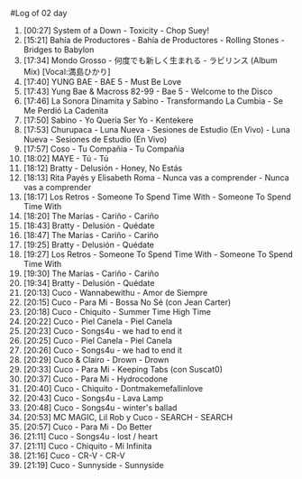 #Log of 02 day

1. [00:27] System of a Down - Toxicity - Chop Suey!
1. [15:21] Bahía de Productores - Bahía de Productores - Rolling Stones - Bridges to Babylon
1. [17:34] Mondo Grosso - 何度でも新しく生まれる - ラビリンス (Album Mix) [Vocal:満島ひかり]
1. [17:40] YUNG BAE - BAE 5 - Must Be Love
1. [17:43] Yung Bae & Macross 82-99 - Bae 5 - Welcome to the Disco
1. [17:46] La Sonora Dinamita y Sabino - Transformando La Cumbia - Se Me Perdió La Cadenita
1. [17:50] Sabino - Yo Quería Ser Yo - Kentekere
1. [17:53] Churupaca - Luna Nueva - Sesiones de Estudio (En Vivo) - Luna Nueva - Sesiones de Estudio (En Vivo)
1. [17:57] Coso - Tu Compañia - Tu Compañia
1. [18:02] MAYE - Tú - Tú
1. [18:12] Bratty - Delusión - Honey, No Estás
1. [18:13] Rita Payés y Elisabeth Roma - Nunca vas a comprender - Nunca vas a comprender
1. [18:17] Los Retros - Someone To Spend Time With - Someone To Spend Time With
1. [18:20] The Marías - Cariño - Cariño
1. [18:43] Bratty - Delusión - Quédate
1. [18:47] The Marías - Cariño - Cariño
1. [19:25] Bratty - Delusión - Quédate
1. [19:27] Los Retros - Someone To Spend Time With - Someone To Spend Time With
1. [19:30] The Marías - Cariño - Cariño
1. [19:34] Bratty - Delusión - Quédate
1. [20:13] Cuco - Wannabewithu - Amor de Siempre
1. [20:15] Cuco - Para Mi - Bossa No Sé (con Jean Carter)
1. [20:18] Cuco - Chiquito - Summer Time High Time
1. [20:22] Cuco - Piel Canela - Piel Canela
1. [20:23] Cuco - Songs4u - we had to end it
1. [20:25] Cuco - Piel Canela - Piel Canela
1. [20:26] Cuco - Songs4u - we had to end it
1. [20:29] Cuco & Clairo - Drown - Drown
1. [20:33] Cuco - Para Mi - Keeping Tabs (con Suscat0)
1. [20:37] Cuco - Para Mi - Hydrocodone
1. [20:40] Cuco - Chiquito - Dontmakemefallinlove
1. [20:43] Cuco - Songs4u - Lava Lamp
1. [20:48] Cuco - Songs4u - winter's ballad
1. [20:53] MC MAGIC, Lil Rob y Cuco - SEARCH - SEARCH
1. [20:57] Cuco - Para Mi - Do Better
1. [21:11] Cuco - Songs4u - lost / heart
1. [21:11] Cuco - Chiquito - Mi Infinita
1. [21:16] Cuco - CR-V - CR-V
1. [21:19] Cuco - Sunnyside - Sunnyside
